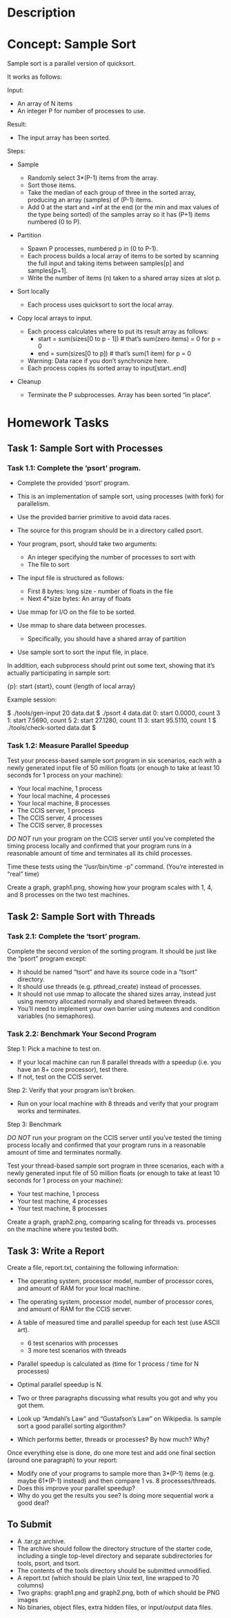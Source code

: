 # Description

# Concept: Sample Sort

Sample sort is a parallel version of quicksort.

It works as follows:

Input:

- An array of N items
- An integer P for number of processes to use.

Result:

- The input array has been sorted.

Steps:

- Sample
    - Randomly select 3*(P-1) items from the array.
    - Sort those items.
    - Take the median of each group of three in the sorted array, producing an array (samples) of (P-1) items.
    - Add 0 at the start and +inf at the end (or the min and max values of the type being sorted) of the samples array so it has (P+1) items numbered (0 to P).

- Partition
    - Spawn P processes, numbered p in (0 to P-1).
    - Each process builds a local array of items to be sorted by scanning the full input and taking items between samples[p] and samples[p+1].
    - Write the number of items (n) taken to a shared array sizes at slot p.

- Sort locally
    - Each process uses quicksort to sort the local array.

- Copy local arrays to input.
    - Each process calculates where to put its result array as follows:
        - start = sum(sizes[0 to p - 1]) # that’s sum(zero items) = 0 for p = 0
        - end = sum(sizes[0 to p]) # that’s sum(1 item) for p = 0
    - Warning: Data race if you don’t synchronize here.
    - Each process copies its sorted array to input[start..end]

- Cleanup
    - Terminate the P subprocesses. Array has been sorted “in place”.

# Homework Tasks

## Task 1: Sample Sort with Processes

### Task 1.1: Complete the ‘psort’ program.

- Complete the provided ‘psort’ program.
- This is an implementation of sample sort, using processes (with fork) for parallelism.
- Use the provided barrier primitive to avoid data races.
- The source for this program should be in a directory called psort.
- Your program, psort, should take two arguments:
    - An integer specifying the number of processes to sort with
    - The file to sort

- The input file is structured as follows:
    - First 8 bytes: long size - number of floats in the file
    - Next 4*size bytes: An array of floats

- Use mmap for I/O on the file to be sorted.
- Use mmap to share data between processes.
    - Specifically, you should have a shared array of partition

- Use sample sort to sort the input file, in place.

In addition, each subprocess should print out some text, showing that it’s actually participating in sample sort:

{p}: start {start}, count {length of local array}

Example session:

\$ ./tools/gen-input 20 data.dat
\$ ./psort 4 data.dat
0: start 0.0000, count 3
1: start 7.5690, count 5
2: start 27.1280, count 11
3: start 95.5110, count 1
\$ ./tools/check-sorted data.dat
\$

### Task 1.2: Measure Parallel Speedup

Test your process-based sample sort program in six scenarios, each with a newly generated input file of 50 million floats (or enough to take at least 10 seconds for 1 process on your machine):

- Your local machine, 1 process
- Your local machine, 4 processes
- Your local machine, 8 processes
- The CCIS server, 1 process
- The CCIS server, 4 processes
- The CCIS server, 8 processes

*DO NOT* run your program on the CCIS server until you’ve completed the timing process locally and confirmed that your program runs in a reasonable amount of time and terminates all its child processes.

Time these tests using the “/usr/bin/time -p” command. (You’re interested in “real” time)

Create a graph, graph1.png, showing how your program scales with 1, 4, and 8 processes on the two test machines.

## Task 2: Sample Sort with Threads

### Task 2.1: Complete the ‘tsort’ program.

Complete the second version of the sorting program. It should be just like the “psort” program except:

- It should be named “tsort” and have its source code in a “tsort” directory.
- It should use threads (e.g. pthread_create) instead of processes.
- It should not use mmap to allocate the shared sizes array, instead just using memory allocated normally and shared between threads.
- You’ll need to implement your own barrier using mutexes and condition variables (no semaphores).

### Task 2.2: Benchmark Your Second Program

Step 1: Pick a machine to test on.

- If your local machine can run 8 parallel threads with a speedup (i.e. you have an 8+ core processor), test there.
- If not, test on the CCIS server.

Step 2: Verify that your program isn’t broken.

- Run on your local machine with 8 threads and verify that your program works and terminates.

Step 3: Benchmark

*DO NOT* run your program on the CCIS server until you’ve tested the timing process locally and confirmed that your program runs in a reasonable amount of time and terminates normally.

Test your thread-based sample sort program in three scenarios, each with a newly generated input file of 50 million floats (or enough to take at least 10 seconds for 1 process on your machine):

- Your test machine, 1 process
- Your test machine, 4 processes
- Your test machine, 8 processes

Create a graph, graph2.png, comparing scaling for threads vs. processes on the machine where you tested both.

## Task 3: Write a Report

Create a file, report.txt, containing the following information:

- The operating system, processor model, number of processor cores, and amount of RAM for your local machine.
- The operating system, processor model, number of processor cores, and amount of RAM for the CCIS server.
- A table of measured time and parallel speedup for each test (use ASCII art).
    - 6 test scenarios with processes
    - 3 more test scenarios with threads

- Parallel speedup is calculated as (time for 1 process / time for N processes)
- Optimal parallel speedup is N.
- Two or three paragraphs discussing what results you got and why you got them.
- Look up “Amdahl’s Law” and “Gustafson’s Law” on Wikipedia. Is sample sort a good parallel sorting algorithm?
- Which performs better, threads or processes? By how much? Why?

Once everything else is done, do one more test and add one final section (around one paragraph) to your report:

- Modify one of your programs to sample more than 3*(P-1) items (e.g. maybe 61*(P-1) instead) and then compare 1 vs. 8 processes/threads.
- Does this improve your parallel speedup?
- Why do you get the results you see? Is doing more sequential work a good deal?

## To Submit

- A .tar.gz archive.
- The archive should follow the directory structure of the starter code, including a single top-level directory and separate subdirectories for tools, psort, and tsort.
- The contents of the tools directory should be submitted unmodified.
- A report.txt (which should be plain Unix text, line wrapped to 70 columns)
- Two graphs: graph1.png and graph2.png, both of which should be PNG images
- No binaries, object files, extra hidden files, or input/output data files.
